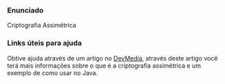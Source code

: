 ### Enunciado 

Criptografia Assimétrica


### Links úteis para ajuda

Obtive ajuda através de um artigo no 
[DevMedia](https://www.devmedia.com.br/criptografia-assimetrica-criptografando-e-descriptografando-dados-em-java/31213),
através deste artigo você terá mais informações sobre o que é a criptografia assimétrica e um exemplo de como usar no 
Java. 
